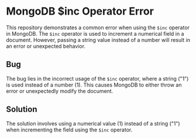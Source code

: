 # MongoDB $inc Operator Error
This repository demonstrates a common error when using the `$inc` operator in MongoDB. The `$inc` operator is used to increment a numerical field in a document.  However, passing a string value instead of a number will result in an error or unexpected behavior.

## Bug
The bug lies in the incorrect usage of the `$inc` operator, where a string ("1") is used instead of a number (1). This causes MongoDB to either throw an error or unexpectedly modify the document.

## Solution
The solution involves using a numerical value (1) instead of a string ("1") when incrementing the field using the `$inc` operator.